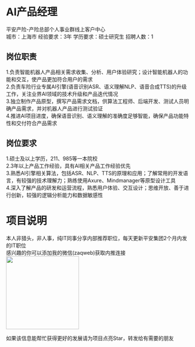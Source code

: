 # AI产品经理
平安产险-产险总部个人事业群线上客户中心  
城市：上海市 经验要求：3年 学历要求：硕士研究生  招聘人数：1

## 岗位职责
1.负责智能机器人产品相关需求收集、分析、用户体验研究；设计智能机器人的功能和交互，使产品更加符合用户的需求   
2.负责车险行业专属AI引擎(语音识别ASR、语义理解NLP、语音合成TTS)的升级工作，关注业界AI领域的技术升级和产品迭代情况   
3.独立制作产品原型，撰写产品需求文档，供算法工程师、后端开发、测试人员明确产品需求，并对机器人产品进行测试验证   
4.推进AI项目进度，确保语音识别、语义理解的准确度足够智能，确保产品功能特性和交付符合产品需求

## 岗位要求
1.硕士及以上学历，211、985等一本院校   
2.3年以上产品工作经验，具有AI相关产品工作经验优先   
3.熟悉AI引擎相关算法，包括ASR、NLP、TTS的原理和应用；了解常用的开发语言，有较强的技术理解力；熟练使用Axure、Mindmanager等原型设计工具   
4.深入了解产品的研发和运营流程，熟悉用户体验、交互设计；思维开放、善于进行创新，较强的逻辑分析能力和数据敏感性

# 项目说明

本人非猎头，非人事，纯IT同事分享内部推荐职位，每天更新平安集团2个月内发的IT职位  
感兴趣的你可以添加我的微信(zaqweb)获取内推连接  
<img src="https://github.com/zaqweb/PA-IT-JOBS/blob/master/WechatICode.jpeg"  height="200" width="200">

如果该信息能帮忙获得更好的发展请为项目点亮Star，转发给有需要的朋友




